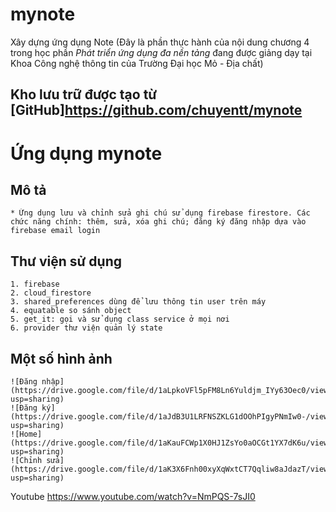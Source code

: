 # mynote
Xây dựng ứng dụng Note
(Đây là phần thực hành của nội dung chương 4 trong học phần *Phát triển ứng dụng đa nền tảng* đang được giảng dạy tại Khoa Công nghệ thông tin của Trường Đại học Mỏ - Địa chất)

## Kho lưu trữ được tạo từ [GitHub]<https://github.com/chuyentt/mynote>

# Ứng dụng mynote

## Mô tả
    * Ứng dụng lưu và chỉnh sửa ghi chú sử dụng firebase firestore. Các chức năng chính: thêm, sửa, xóa ghi chú; đăng ký đăng nhập dựa vào firebase email login
## Thư viện sử dụng
    1. firebase
    2. cloud_firestore
    3. shared_preferences dùng để lưu thông tin user trên máy
    4. equatable so sánh object
    5. get_it: gọi và sử dụng class service ở mọi nơi
    6. provider thư viện quản lý state

## Một số hình ảnh 
    ![Đăng nhập](https://drive.google.com/file/d/1aLpkoVFl5pFM8Ln6Yuldjm_IYy63Oec0/view?usp=sharing)
    ![Đăng ký](https://drive.google.com/file/d/1aJdB3U1LRFNSZKLG1dOOhPIgyPNmIw0-/view?usp=sharing)
    ![Home](https://drive.google.com/file/d/1aKauFCWp1X0HJ1ZsYo0aOCGt1YX7dK6u/view?usp=sharing)
    ![Chỉnh sửa](https://drive.google.com/file/d/1aK3X6Fnh00xyXqWxtCT7Qqliw8aJdazT/view?usp=sharing)    
Youtube 
https://www.youtube.com/watch?v=NmPQS-7sJI0

